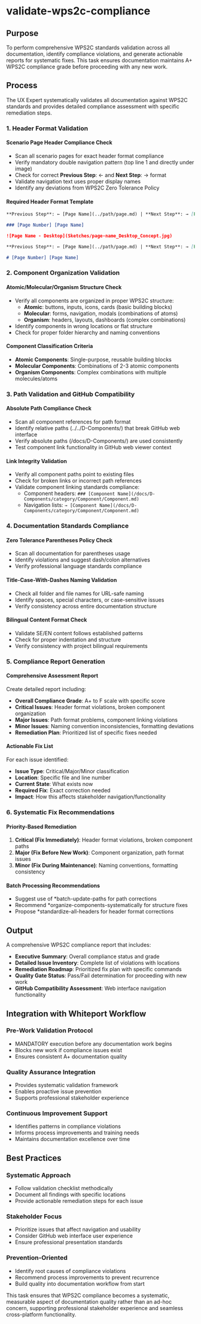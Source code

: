 # validate-wps2c-compliance

## Purpose

To perform comprehensive WPS2C standards validation across all documentation, identify compliance violations, and generate actionable reports for systematic fixes. This task ensures documentation maintains A+ WPS2C compliance grade before proceeding with any new work.

## Process

The UX Expert systematically validates all documentation against WPS2C standards and provides detailed compliance assessment with specific remediation steps.

### 1. Header Format Validation

#### **Scenario Page Header Compliance Check**
- Scan all scenario pages for exact header format compliance
- Verify mandatory double navigation pattern (top line 1 and directly under image)
- Check for correct **Previous Step**: ← and **Next Step**: → format
- Validate navigation text uses proper display names
- Identify any deviations from WPS2C Zero Tolerance Policy

#### **Required Header Format Template**
```markdown
**Previous Step**: ← [Page Name](../path/page.md) | **Next Step**: → [Page Name](../path/page.md)

### [Page Number] [Page Name]

![Page Name - Desktop](Sketches/page-name_Desktop_Concept.jpg)

**Previous Step**: ← [Page Name](../path/page.md) | **Next Step**: → [Page Name](../path/page.md)

# [Page Number] [Page Name]
```

### 2. Component Organization Validation

#### **Atomic/Molecular/Organism Structure Check**
- Verify all components are organized in proper WPS2C structure:
  - **Atomic**: buttons, inputs, icons, cards (basic building blocks)
  - **Molecular**: forms, navigation, modals (combinations of atoms)
  - **Organism**: headers, layouts, dashboards (complex combinations)
- Identify components in wrong locations or flat structure
- Check for proper folder hierarchy and naming conventions

#### **Component Classification Criteria**
- **Atomic Components**: Single-purpose, reusable building blocks
- **Molecular Components**: Combinations of 2-3 atomic components
- **Organism Components**: Complex combinations with multiple molecules/atoms

### 3. Path Validation and GitHub Compatibility

#### **Absolute Path Compliance Check**
- Scan all component references for path format
- Identify relative paths (../../D-Components/) that break GitHub web interface
- Verify absolute paths (/docs/D-Components/) are used consistently
- Test component link functionality in GitHub web viewer context

#### **Link Integrity Validation**
- Verify all component paths point to existing files
- Check for broken links or incorrect path references
- Validate component linking standards compliance:
  - Component headers: `### [Component Name](/docs/D-Components/category/Component/Component.md)`
  - Navigation lists: `→ [Component Name](/docs/D-Components/category/Component/Component.md)`

### 4. Documentation Standards Compliance

#### **Zero Tolerance Parentheses Policy Check**
- Scan all documentation for parentheses usage
- Identify violations and suggest dash/colon alternatives
- Verify professional language standards compliance

#### **Title-Case-With-Dashes Naming Validation**
- Check all folder and file names for URL-safe naming
- Identify spaces, special characters, or case-sensitive issues
- Verify consistency across entire documentation structure

#### **Bilingual Content Format Check**
- Validate SE/EN content follows established patterns
- Check for proper indentation and structure
- Verify consistency with project bilingual requirements

### 5. Compliance Report Generation

#### **Comprehensive Assessment Report**
Create detailed report including:
- **Overall Compliance Grade**: A+ to F scale with specific score
- **Critical Issues**: Header format violations, broken component organization
- **Major Issues**: Path format problems, component linking violations
- **Minor Issues**: Naming convention inconsistencies, formatting deviations
- **Remediation Plan**: Prioritized list of specific fixes needed

#### **Actionable Fix List**
For each issue identified:
- **Issue Type**: Critical/Major/Minor classification
- **Location**: Specific file and line number
- **Current State**: What exists now
- **Required Fix**: Exact correction needed
- **Impact**: How this affects stakeholder navigation/functionality

### 6. Systematic Fix Recommendations

#### **Priority-Based Remediation**
1. **Critical (Fix Immediately)**: Header format violations, broken component paths
2. **Major (Fix Before New Work)**: Component organization, path format issues
3. **Minor (Fix During Maintenance)**: Naming conventions, formatting consistency

#### **Batch Processing Recommendations**
- Suggest use of *batch-update-paths for path corrections
- Recommend *organize-components-systematically for structure fixes
- Propose *standardize-all-headers for header format corrections

## Output

A comprehensive WPS2C compliance report that includes:
- **Executive Summary**: Overall compliance status and grade
- **Detailed Issue Inventory**: Complete list of violations with locations
- **Remediation Roadmap**: Prioritized fix plan with specific commands
- **Quality Gate Status**: Pass/Fail determination for proceeding with new work
- **GitHub Compatibility Assessment**: Web interface navigation functionality

## Integration with Whiteport Workflow

### **Pre-Work Validation Protocol**
- MANDATORY execution before any documentation work begins
- Blocks new work if compliance issues exist
- Ensures consistent A+ documentation quality

### **Quality Assurance Integration**
- Provides systematic validation framework
- Enables proactive issue prevention
- Supports professional stakeholder experience

### **Continuous Improvement Support**
- Identifies patterns in compliance violations
- Informs process improvements and training needs
- Maintains documentation excellence over time

## Best Practices

### **Systematic Approach**
- Follow validation checklist methodically
- Document all findings with specific locations
- Provide actionable remediation steps for each issue

### **Stakeholder Focus**
- Prioritize issues that affect navigation and usability
- Consider GitHub web interface user experience
- Ensure professional presentation standards

### **Prevention-Oriented**
- Identify root causes of compliance violations
- Recommend process improvements to prevent recurrence
- Build quality into documentation workflow from start

This task ensures that WPS2C compliance becomes a systematic, measurable aspect of documentation quality rather than an ad-hoc concern, supporting professional stakeholder experience and seamless cross-platform functionality.
